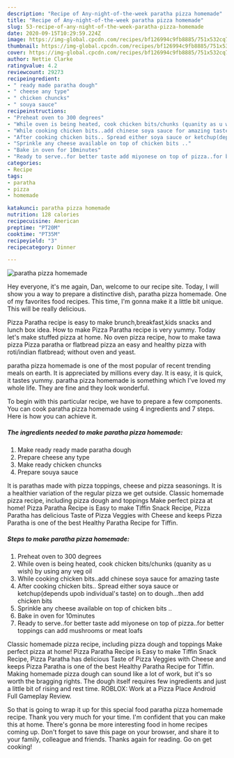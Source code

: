 ```yaml
---
description: "Recipe of Any-night-of-the-week paratha pizza homemade"
title: "Recipe of Any-night-of-the-week paratha pizza homemade"
slug: 53-recipe-of-any-night-of-the-week-paratha-pizza-homemade
date: 2020-09-15T10:29:59.224Z
image: https://img-global.cpcdn.com/recipes/bf126994c9fb8885/751x532cq70/paratha-pizza-homemade-recipe-main-photo.jpg
thumbnail: https://img-global.cpcdn.com/recipes/bf126994c9fb8885/751x532cq70/paratha-pizza-homemade-recipe-main-photo.jpg
cover: https://img-global.cpcdn.com/recipes/bf126994c9fb8885/751x532cq70/paratha-pizza-homemade-recipe-main-photo.jpg
author: Nettie Clarke
ratingvalue: 4.2
reviewcount: 29273
recipeingredient:
- " ready made paratha dough"
- " cheese any type"
- " chicken chuncks"
- " souya sauce"
recipeinstructions:
- "Preheat oven to 300 degrees"
- "While oven is being heated, cook chicken bits/chunks (quanity as u wish) by using any veg oil"
- "While cooking chicken bits..add chinese soya sauce for amazing taste"
- "After cooking chicken bits.. Spread either soya sauce or ketchup(depends upob individual&#39;s taste) on to dough...then add chicken bits"
- "Sprinkle any cheese available on top of chicken bits .."
- "Bake in oven for 10minutes"
- "Ready to serve..for better taste add miyonese on top of pizza..for better toppings can add mushrooms or meat loafs"
categories:
- Recipe
tags:
- paratha
- pizza
- homemade

katakunci: paratha pizza homemade 
nutrition: 128 calories
recipecuisine: American
preptime: "PT20M"
cooktime: "PT35M"
recipeyield: "3"
recipecategory: Dinner

---
```



![paratha pizza homemade](https://img-global.cpcdn.com/recipes/bf126994c9fb8885/751x532cq70/paratha-pizza-homemade-recipe-main-photo.jpg)

Hey everyone, it's me again, Dan, welcome to our recipe site. Today, I will show you a way to prepare a distinctive dish, paratha pizza homemade. One of my favorites food recipes. This time, I'm gonna make it a little bit unique. This will be really delicious.

Pizza Paratha recipe is easy to make brunch,breakfast,kids snacks and lunch box idea. How to make Pizza Paratha recipe is very yummy. Today let&#39;s make stuffed pizza at home. No oven pizza recipe, how to make tawa pizza Pizza paratha or flatbread pizza an easy and healthy pizza with roti/indian flatbread; without oven and yeast.

paratha pizza homemade is one of the most popular of recent trending meals on earth. It is appreciated by millions every day. It is easy, it is quick, it tastes yummy. paratha pizza homemade is something which I've loved my whole life. They are fine and they look wonderful.


To begin with this particular recipe, we have to prepare a few components. You can cook paratha pizza homemade using 4 ingredients and 7 steps. Here is how you can achieve it.

<!--inarticleads1-->

##### The ingredients needed to make paratha pizza homemade:

1. Make ready  ready made paratha dough
1. Prepare  cheese any type
1. Make ready  chicken chuncks
1. Prepare  souya sauce


It is parathas made with pizza toppings, cheese and pizza seasonings. It is a healthier variation of the regular pizza we get outside. Classic homemade pizza recipe, including pizza dough and toppings Make perfect pizza at home! Pizza Paratha Recipe is Easy to make Tiffin Snack Recipe, Pizza Paratha has delicious Taste of Pizza Veggies with Cheese and keeps Pizza Paratha is one of the best Healthy Paratha Recipe for Tiffin. 

<!--inarticleads2-->

##### Steps to make paratha pizza homemade:

1. Preheat oven to 300 degrees
1. While oven is being heated, cook chicken bits/chunks (quanity as u wish) by using any veg oil
1. While cooking chicken bits..add chinese soya sauce for amazing taste
1. After cooking chicken bits.. Spread either soya sauce or ketchup(depends upob individual&#39;s taste) on to dough...then add chicken bits
1. Sprinkle any cheese available on top of chicken bits ..
1. Bake in oven for 10minutes
1. Ready to serve..for better taste add miyonese on top of pizza..for better toppings can add mushrooms or meat loafs


Classic homemade pizza recipe, including pizza dough and toppings Make perfect pizza at home! Pizza Paratha Recipe is Easy to make Tiffin Snack Recipe, Pizza Paratha has delicious Taste of Pizza Veggies with Cheese and keeps Pizza Paratha is one of the best Healthy Paratha Recipe for Tiffin. Making homemade pizza dough can sound like a lot of work, but it&#39;s so worth the bragging rights. The dough itself requires few ingredients and just a little bit of rising and rest time. ROBLOX: Work at a Pizza Place Android Full Gameplay Review. 

So that is going to wrap it up for this special food paratha pizza homemade recipe. Thank you very much for your time. I'm confident that you can make this at home. There's gonna be more interesting food in home recipes coming up. Don't forget to save this page on your browser, and share it to your family, colleague and friends. Thanks again for reading. Go on get cooking!
